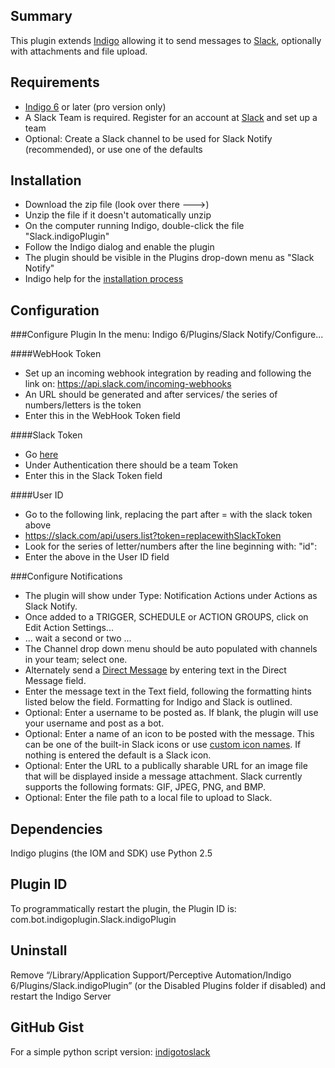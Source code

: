## Summary
This plugin extends [Indigo](http://www.indigodomo.com) allowing it to send messages to [Slack](https://slack.com), optionally with attachments and file upload.
## Requirements
* [Indigo 6](http://www.indigodomo.com/index.html) or later (pro version only)
* A Slack Team is required. Register for an account at [Slack](https://slack.com) and set up a team
* Optional: Create a Slack channel to be used for Slack Notify (recommended), or use one of the defaults

## Installation
* Download the zip file (look over there --->)
* Unzip the file if it doesn't automatically unzip
* On the computer running Indigo, double-click the file "Slack.indigoPlugin"
* Follow the Indigo dialog and enable the plugin
* The plugin should be visible in the Plugins drop-down menu as "Slack Notify"
* Indigo help for the [installation process](http://wiki.indigodomo.com/doku.php?id=indigo_6_documentation:getting_started)

## Configuration
###Configure Plugin
In the menu: Indigo 6/Plugins/Slack Notify/Configure...
  
####WebHook Token
  * Set up an incoming webhook integration by reading and following the link on: https://api.slack.com/incoming-webhooks
  * An URL should be generated and after services/ the series of numbers/letters is the token
  * Enter this in the WebHook Token field
  
####Slack Token
  * Go [here](https://api.slack.com/web)
  * Under Authentication there should be a team Token
  * Enter this in the Slack Token field
  
####User ID
  * Go to the following link, replacing the part after = with the slack token above
  * https://slack.com/api/users.list?token=replacewithSlackToken
  * Look for the series of letter/numbers after the line beginning with: "id":
  * Enter the above in the User ID field
  
###Configure Notifications
  * The plugin will show under Type: Notification Actions under Actions as Slack Notify.
  * Once added to a TRIGGER, SCHEDULE or ACTION GROUPS, click on Edit Action Settings...
  * ... wait a second or two ...
  * The Channel drop down menu should be auto populated with channels in your team; select one.
  * Alternately send a [Direct Message](https://slack.zendesk.com/hc/en-us/articles/202009646-Using-channel-group-everyone) by entering text in the Direct Message field.
  * Enter the message text in the Text field, following the formatting hints listed below the field. Formatting for Indigo and Slack is outlined.
  * Optional: Enter a username to be posted as. If blank, the plugin will use your username and post as a bot.
  * Optional: Enter a name of an icon to be posted with the message. This can be one of the built-in Slack icons or use [custom icon names](https://my.slack.com/customize/emoji). If nothing is entered the default is a Slack icon.
  * Optional: Enter the URL to a publically sharable URL for an image file that will be displayed inside a message attachment. Slack currently supports the following formats: GIF, JPEG, PNG, and BMP.
  * Optional: Enter the file path to a local file to upload to Slack.

## Dependencies
Indigo plugins (the IOM and SDK) use Python 2.5

## Plugin ID
To programmatically restart the plugin, the Plugin ID is: com.bot.indigoplugin.Slack.indigoPlugin

## Uninstall
Remove “/Library/Application Support/Perceptive Automation/Indigo 6/Plugins/Slack.indigoPlugin” (or the Disabled Plugins folder if disabled) and restart the Indigo Server

## GitHub Gist
For a simple python script version: [indigotoslack](https://gist.github.com/achterberg/cbd46bc3b9cdb391eed7)
